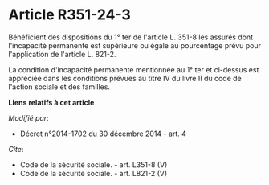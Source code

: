 # Article R351-24-3

Bénéficient des dispositions du 1° ter de l'article L. 351-8 les assurés dont l'incapacité permanente est supérieure ou égale
au pourcentage prévu pour l'application de l'article L. 821-2.

La condition d'incapacité permanente mentionnée au 1° ter et ci-dessus est appréciée dans les conditions prévues au titre IV
du livre II du code de l'action sociale et des familles.

**Liens relatifs à cet article**

_Modifié par_:

  - Décret n°2014-1702 du 30 décembre 2014 - art. 4

_Cite_:

  - Code de la sécurité sociale. - art. L351-8 (V)
  - Code de la sécurité sociale. - art. L821-2 (V)
